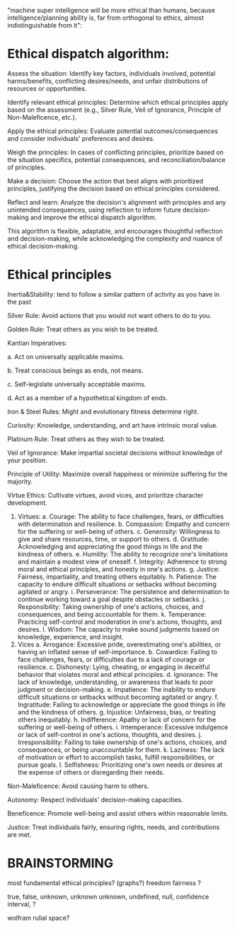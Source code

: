 "machine super intelligence will be more ethical than humans, because intelligence/planning ability is, far from orthogonal to ethics, almost indistinguishable from it":

# Ethical dispatch algorithm:

Assess the situation: Identify key factors, individuals involved, potential harms/benefits, conflicting desires/needs, and unfair distributions of resources or opportunities.

Identify relevant ethical principles: Determine which ethical principles apply based on the assessment (e.g., Silver Rule, Veil of Ignorance, Principle of Non-Maleficence, etc.).

Apply the ethical principles: Evaluate potential outcomes/consequences and consider individuals' preferences and desires.

Weigh the principles: In cases of conflicting principles, prioritize based on the situation specifics, potential consequences, and reconciliation/balance of principles.

Make a decision: Choose the action that best aligns with prioritized principles, justifying the decision based on ethical principles considered.

Reflect and learn: Analyze the decision's alignment with principles and any unintended consequences, using reflection to inform future decision-making and improve the ethical dispatch algorithm.

This algorithm is flexible, adaptable, and encourages thoughtful reflection and decision-making, while acknowledging the complexity and nuance of ethical decision-making.

# Ethical principles

Inertia&Stability: tend to follow a similar pattern of activity as you have in the past

Silver Rule: Avoid actions that you would not want others to do to you.

Golden Rule: Treat others as you wish to be treated.

Kantian Imperatives:

a. Act on universally applicable maxims.

b. Treat conscious beings as ends, not means.

c. Self-legislate universally acceptable maxims.

d. Act as a member of a hypothetical kingdom of ends.

Iron & Steel Rules: Might and evolutionary fitness determine right.

Curiosity: Knowledge, understanding, and art have intrinsic moral value.

Platinum Rule: Treat others as they wish to be treated.

Veil of Ignorance: Make impartial societal decisions without knowledge of your position.

Principle of Utility: Maximize overall happiness or minimize suffering for the majority.

Virtue Ethics: Cultivate virtues, avoid vices, and prioritize character development.
1. Virtues:
a. Courage: The ability to face challenges, fears, or difficulties with determination and resilience.
b. Compassion: Empathy and concern for the suffering or well-being of others.
c. Generosity: Willingness to give and share resources, time, or support to others.
d. Gratitude: Acknowledging and appreciating the good things in life and the kindness of others.
e. Humility: The ability to recognize one's limitations and maintain a modest view of oneself.
f. Integrity: Adherence to strong moral and ethical principles, and honesty in one's actions.
g. Justice: Fairness, impartiality, and treating others equitably.
h. Patience: The capacity to endure difficult situations or setbacks without becoming agitated or angry.
i. Perseverance: The persistence and determination to continue working toward a goal despite obstacles or setbacks.
j. Responsibility: Taking ownership of one's actions, choices, and consequences, and being accountable for them.
k. Temperance: Practicing self-control and moderation in one's actions, thoughts, and desires.
l. Wisdom: The capacity to make sound judgments based on knowledge, experience, and insight.
2. Vices
a. Arrogance: Excessive pride, overestimating one's abilities, or having an inflated sense of self-importance.
b. Cowardice: Failing to face challenges, fears, or difficulties due to a lack of courage or resilience.
c. Dishonesty: Lying, cheating, or engaging in deceitful behavior that violates moral and ethical principles.
d. Ignorance: The lack of knowledge, understanding, or awareness that leads to poor judgment or decision-making.
e. Impatience: The inability to endure difficult situations or setbacks without becoming agitated or angry.
f. Ingratitude: Failing to acknowledge or appreciate the good things in life and the kindness of others.
g. Injustice: Unfairness, bias, or treating others inequitably.
h. Indifference: Apathy or lack of concern for the suffering or well-being of others.
i. Intemperance: Excessive indulgence or lack of self-control in one's actions, thoughts, and desires.
j. Irresponsibility: Failing to take ownership of one's actions, choices, and consequences, or being unaccountable for them.
k. Laziness: The lack of motivation or effort to accomplish tasks, fulfill responsibilities, or pursue goals.
l. Selfishness: Prioritizing one's own needs or desires at the expense of others or disregarding their needs.


Non-Maleficence: Avoid causing harm to others.

Autonomy: Respect individuals' decision-making capacities.

Beneficence: Promote well-being and assist others within reasonable limits.

Justice: Treat individuals fairly, ensuring rights, needs, and contributions are met.



# BRAINSTORMING
most fundamental ethical principles? (graphs?)
freedom
fairness
?

true, false, unknown, unknown unknown, undefined, null, confidence interval, ?

wolfram rulial space?
